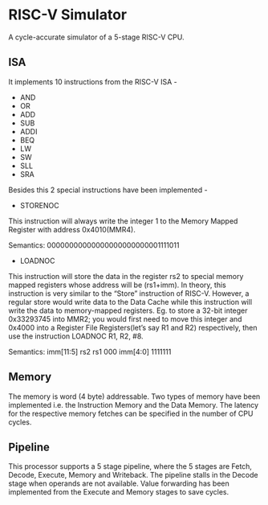 # RISC-V Simulator
A cycle-accurate simulator of a 5-stage RISC-V CPU. 
## ISA
It implements 10 instructions from the RISC-V ISA -
* AND
* OR
* ADD
* SUB
* ADDI
* BEQ
* LW
* SW
* SLL
* SRA

Besides this 2 special instructions have been implemented -
* STORENOC

This instruction will always write the integer 1 to the Memory Mapped Register with address
0x4010(MMR4).

Semantics:
 00000000000000000000000001111011

* LOADNOC



This instruction will store the data in the register rs2 to special
memory mapped registers whose address will be (rs1+imm). In
theory, this instruction is very similar to the “Store” instruction
of RISC-V. However, a regular store would write data to the
Data Cache while this instruction will write the data to
memory-mapped registers. Eg. to store a 32-bit integer 0x33293745 into MMR2; you
would first need to move this integer and 0x4000 into a
Register File Registers(let’s say R1 and R2) respectively, then
use the instruction LOADNOC R1, R2, #8.

Semantics:
imm[11:5] rs2 rs1 000 imm[4:0] 1111111 

## Memory

The memory is word (4 byte) addressable. Two types of memory have been implemented i.e. the Instruction Memory and the Data Memory. The latency for the respective memory fetches can be specified in the number of CPU cycles.

## Pipeline
This processor supports a 5 stage pipeline, where the 5 stages are Fetch, Decode, Execute, Memory and Writeback. The pipeline stalls in the Decode stage when operands are not available. Value forwarding has been implemented from the Execute and Memory stages to save cycles.
